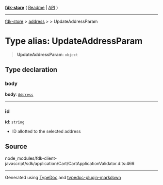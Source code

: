 [**fdk-store**](../../../README.md) ( [Readme](../../../README.md) \| [API](../../../API.md) )

---

[fdk-store](../../../API.md) > [address](../../README.md) > [<internal>](../README.md) > UpdateAddressParam

# Type alias: UpdateAddressParam

> **UpdateAddressParam**: `object`

## Type declaration

### body

**body**: [`Address`](type-alias.Address.md)

---

### id

**id**: `string`

- ID allotted to the selected address

## Source

node_modules/fdk-client-javascript/sdk/application/Cart/CartApplicationValidator.d.ts:466

---

Generated using [TypeDoc](https://typedoc.org/) and [typedoc-plugin-markdown](https://www.npmjs.com/package/typedoc-plugin-markdown)
